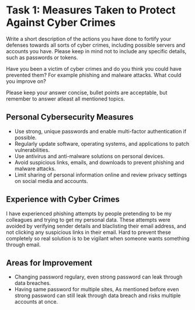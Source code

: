 # Task 1: Measures Taken to Protect Against Cyber Crimes

Write a short description of the actions you have done to fortify your defenses towards all sorts of cyber crimes, including possible servers and accounts you have. Please keep in mind not to include any specific details, such as passwords or tokens.

Have you been a victim of cyber crimes and do you think you could have prevented them? For example phishing and malware attacks. What could you improve on?

Please keep your answer concise, bullet points are acceptable, but remember to answer atleast all mentioned topics.


## Personal Cybersecurity Measures
- Use strong, unique passwords and enable multi-factor authentication if possible.  
- Regularly update software, operating systems, and applications to patch vulnerabilities.  
- Use antivirus and anti-malware solutions on personal devices.  
- Avoid suspicious links, emails, and downloads to prevent phishing and malware attacks.  
- Limit sharing of personal information online and review privacy settings on social media and accounts.  

## Experience with Cyber Crimes
I have experienced phishing attempts by people pretending to be my colleagues and trying to get my personal data. These attempts were avoided by verifying sender details and blaclisting their email address, and not clicking any suspicious links in their email. Hard to prevent these completely so real solution is to be vigilant when someone wants something through email.

## Areas for Improvement
- Changing password regulary, even strong password can leak through data breaches.
- Having same password for multiple sites, As mentioned before even strong password can still leak through data breach and risks multiple accounts at once.